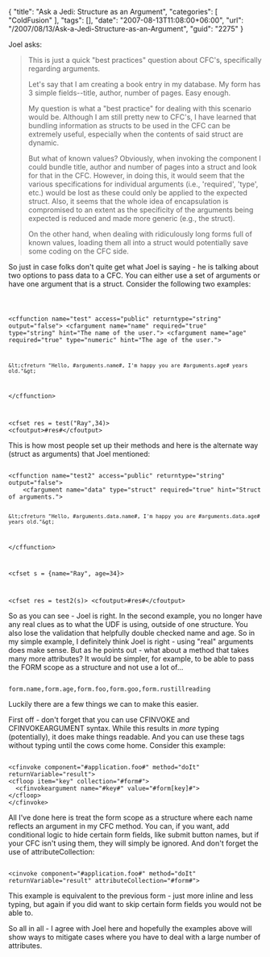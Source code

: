 {
	"title": "Ask a Jedi: Structure as an Argument",
	"categories": [
		"ColdFusion"
	],
	"tags": [],
	"date": "2007-08-13T11:08:00+06:00",
	"url": "/2007/08/13/Ask-a-Jedi-Structure-as-an-Argument",
	"guid": "2275"
}

Joel asks:

<blockquote>
This is just a quick "best practices" question about CFC's, specifically regarding arguments.

Let's say that I am creating a book entry in my database.  My form has 3 simple fields--title, author, number of pages.  Easy enough.

My question is what a "best practice" for dealing with this scenario would be. Although I am still pretty new to CFC's, I have learned that bundling information as structs to be used in the CFC can be extremely useful, especially
when the contents of said struct are dynamic. 

But what of known values? Obviously, when invoking the component I could bundle title, author and number
of pages into a struct and look for that in the CFC.  However, in doing this, it would seem that the various specifications for individual arguments (i.e.,
'required', 'type', etc.) would be lost as these could only be applied to the expected struct.  Also, it seems that the whole idea of encapsulation is compromised to an extent as the specificity of the arguments being expected is
reduced and made more generic (e.g., the struct).  

On the other hand, when dealing with ridiculously long forms full of known values, loading them all into a struct would potentially save some coding on the CFC side.
</blockquote>

So just in case folks don't quite get what Joel is saying - he is talking about two options to pass data to a CFC. You can either use a set of arguments or have one argument that is a struct. Consider the following two examples:

<code>

&lt;cffunction name="test" access="public" returntype="string" output="false"&gt;
	&lt;cfargument name="name" required="true" type="string" hint="The name of the user."&gt;
	&lt;cfargument name="age" required="true" type="numeric" hint="The age of the user."&gt;
	
	&lt;cfreturn "Hello, #arguments.name#, I'm happy you are #arguments.age# years old."&gt;
&lt;/cffunction&gt;

&lt;cfset res = test("Ray",34)&gt;
&lt;cfoutput&gt;#res#&lt;/cfoutput&gt;
</code>

This is how most people set up their methods and here is the alternate way (struct as arguments) that Joel mentioned:

<code>
&lt;cffunction name="test2" access="public" returntype="string" output="false"&gt;
	&lt;cfargument name="data" type="struct" required="true" hint="Struct of arguments."&gt;
	
	&lt;cfreturn "Hello, #arguments.data.name#, I'm happy you are #arguments.data.age# years old."&gt;
&lt;/cffunction&gt;

&lt;cfset s = {name="Ray", age=34}&gt;

&lt;cfset res = test2(s)&gt;
&lt;cfoutput&gt;#res#&lt;/cfoutput&gt;
</code>

So as you can see - Joel is right. In the second example, you no longer have any real clues as to what the UDF is using, outside of one structure. You also lose the validation that helpfully double checked name and age. So in my simple example, I definitely think Joel is right - using "real" arguments does make sense. But as he points out - what about a method that takes many more attributes? It would be simpler, for example, to be able to pass the FORM scope as a structure and not use a lot of...

<code>
form.name,form.age,form.foo,form.goo,form.rustillreading
</code>

Luckily there are a few things we can to make this easier.

First off - don't forget that you can use CFINVOKE and CFINVOKEARGUMENT syntax. While this results in <i>more</i> typing (potentially), it does make things readable. And you can use these tags without typing until the cows come home. Consider this example:

<code>
&lt;cfinvoke component="#application.foo#" method="doIt" returnVariable="result"&gt;
&lt;cfloop item="key" collection="#form#"&gt;
  &lt;cfinvokeargument name="#key#" value="#form[key]#"&gt;
&lt;/cfloop&gt;
&lt;/cfinvoke&gt;
</code>

All I've done here is treat the form scope as a structure where each name reflects an argument in my CFC method. You can, if you want, add conditional logic to hide certain form fields, like submit button names, but if your CFC isn't using them, they will simply be ignored. And don't forget the use of attributeCollection:

<code>
&lt;cinvoke component="#application.foo#" method="doIt" returnVariable="result" attributeCollection="#form#"&gt;
</code>

This example is equivalent to the previous form - just more inline and less typing, but again if you did want to skip certain form fields you would not be able to.

So all in all - I agree with Joel here and hopefully the examples above will show ways to mitigate cases where you have to deal with a large number of attributes.